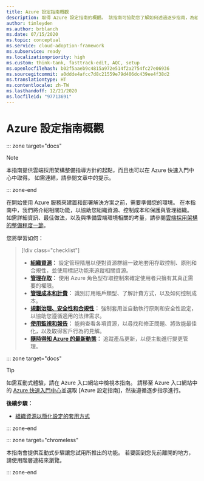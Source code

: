 ```yaml
---
title: Azure 設定指南概觀
description: 取得 Azure 設定指南的概觀。 該指南可協助您了解如何透過逐步指南，為組織有效地設定 Azure。
author: timleyden
ms.author: brblanch
ms.date: 07/15/2020
ms.topic: conceptual
ms.service: cloud-adoption-framework
ms.subservice: ready
ms.localizationpriority: high
ms.custom: think-tank, fasttrack-edit, AQC, setup
ms.openlocfilehash: b02f5aaeb9c4815a972e514f2a2754fc27e06936
ms.sourcegitcommit: a0ddde4afcc7d8c21559e79d406dc439ee4f38d2
ms.translationtype: HT
ms.contentlocale: zh-TW
ms.lasthandoff: 12/21/2020
ms.locfileid: "97713691"
---
```

# <a name="azure-setup-guide-overview"></a>Azure 設定指南概觀

::: zone target="docs"

> [!NOTE]
> 本指南提供雲端採用架構整備指導方針的起點，而且也可以在 Azure 快速入門中心中取得。 如需連結，請參閱文章中的提示。

::: zone-end

在開始使用 Azure 服務來建置和部署解決方案之前，需要準備您的環境。 在本指南中，我們將介紹相關功能，以協助您組織資源、控制成本和保護與管理組織。 如需詳細資訊、最佳做法，以及與準備雲端環境相關的考量，請參閱[雲端採用架構的整備程度一節](../index.md)。

您將學習如何：

> [!div class="checklist"]
>
> - **[組織資源](./organize-resources.md)：** 設定管理階層以便對資源群組一致地套用存取控制、原則和合規性，並使用標記功能來追蹤相關資源。
> - **[管理存取](./manage-access.md)：** 使用 Azure 角色型存取控制來確定使用者只擁有其真正需要的權限。
> - **[管理成本和計費](./manage-costs.md)：** 識別訂用帳戶類型、了解計費方式，以及如何控制成本。
> - **[規劃治理、安全性和合規性](./govern-org-compliance.md)：** 強制套用並自動執行原則和安全性設定，以協助您遵循適用的法律需求。
> - **[使用監視和報告](./monitoring-reporting.md)：** 能夠查看各項資源，以尋找和修正問題、將效能最佳化，以及取得客戶行為的見解。
> - **[隨時得知 Azure 的最新動態](./staying-current.md)：** 追蹤產品更新，以便主動進行變更管理。

::: zone target="docs"

> [!TIP]
> 如需互動式體驗，請在 Azure 入口網站中檢視本指南。 請移至 Azure 入口網站中的 [Azure 快速入門中心](https://portal.azure.com/?feature.quickstart=true#blade/Microsoft_Azure_Resources/QuickstartCenterBlade)並選取 [Azure 設定指南]，然後遵循逐步指示進行。

**後續步驟：**

- [組織資源以簡化設定的套用方式](./organize-resources.md)

::: zone-end

::: zone target="chromeless"

本指南會提供互動式步驟讓您試用所推出的功能。 若要回到您先前離開的地方，請使用階層連結來瀏覽。

::: zone-end
